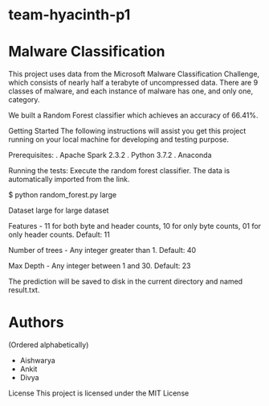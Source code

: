 # team-hyacinth-p1

# Malware Classification

This project uses data from the Microsoft Malware Classification Challenge, which consists of nearly half a terabyte of uncompressed data. There are 9 classes of malware, and each instance of malware has one, and only one, category.

We built a Random Forest classifier which achieves an accuracy of 66.41%.

Getting Started
The following instructions will assist you get this project running on your local machine for developing and testing purpose.

Prerequisites:
. Apache Spark 2.3.2
. Python 3.7.2
. Anaconda

Running the tests:
Execute the random forest classifier. The data is automatically imported from the link.

$ python random_forest.py large

Dataset large for large dataset

Features - 11 for both byte and header counts, 10 for only byte counts, 01 for only header counts. Default: 11

Number of trees - Any integer greater than 1. Default: 40

Max Depth - Any integer between 1 and 30. Default: 23

The prediction will be saved to disk in the current directory and named result.txt.

# Authors

(Ordered alphabetically)

+ Aishwarya
+ Ankit
+ Divya

License
This project is licensed under the MIT License
